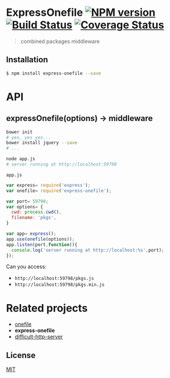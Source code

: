 # ExpressOnefile [![NPM version][npm-image]][npm] [![Build Status][travis-image]][travis] [![Coverage Status][coveralls-image]][coveralls]

> combined packages middleware

## Installation

```bash
$ npm install express-onefile --save
```

# API

## expressOnefile(options) -> middleware

```bash
bower init
# yes, yes yes...
bower install jquery --save
# ...

node app.js
# server running at http://localhost:59798
```

`app.js`

```js
var express= require('express');
var onefile= require('express-onefile');

var port= 59798;
var options= {
  cwd: process.cwd(),
  filename: 'pkgs',
}

var app= express();
app.use(onefile(options));
app.listen(port,function(){
  console.log('server running at http://localhost:%s',port);
});
```

Can you access:
* `http://localhost:59798/pkgs.js`
* `http://localhost:59798/pkgs.min.js`

# Related projects
* [onefile](https://github.com/59naga/onefile/)
* __express-onefile__
* [difficult-http-server](https://github.com/59naga/difficult-http-server)

License
---
[MIT][License]

[License]: http://59naga.mit-license.org/

[sauce-image]: http://soysauce.berabou.me/u/59798/express-onefile.svg
[sauce]: https://saucelabs.com/u/59798
[npm-image]:https://img.shields.io/npm/v/express-onefile.svg?style=flat-square
[npm]: https://npmjs.org/package/express-onefile
[travis-image]: http://img.shields.io/travis/59naga/express-onefile.svg?style=flat-square
[travis]: https://travis-ci.org/59naga/express-onefile
[coveralls-image]: http://img.shields.io/coveralls/59naga/express-onefile.svg?style=flat-square
[coveralls]: https://coveralls.io/r/59naga/express-onefile?branch=master
